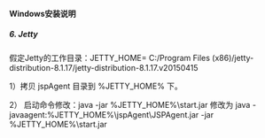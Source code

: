 #### Windows安装说明 
##### 6. Jetty
假定Jetty的工作目录：JETTY_HOME= C:/Program Files (x86)/jetty-distribution-8.1.17/jetty-distribution-8.1.17.v20150415

1）拷贝 jspAgent 目录到 %JETTY_HOME% 下。

2） 启动命令修改：java -jar %JETTY_HOME%\start.jar 修改为 java -javaagent:%JETTY_HOME%\jspAgent\JSPAgent.jar -jar %JETTY_HOME%\start.jar
